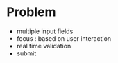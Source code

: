 # Problem

- multiple input fields
- focus : based on user interaction
- real time validation
- submit
